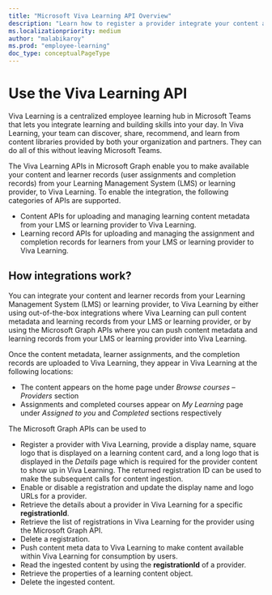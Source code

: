 ```yaml
---
title: "Microsoft Viva Learning API Overview"
description: "Learn how to register a provider integrate your content and learner records from your learning provider, to Viva Learning."
ms.localizationpriority: medium
author: "malabikaroy"
ms.prod: "employee-learning"
doc_type: conceptualPageType
---
```


# Use the Viva Learning API
Viva Learning is a centralized employee learning hub in Microsoft Teams that lets you integrate learning and building skills into your day. In Viva Learning, your team can discover, share, recommend, and learn from content libraries provided by both your organization and partners. They can do all of this without leaving Microsoft Teams.

The Viva Learning APIs in Microsoft Graph enable you to make available your content and learner records (user assignments and completion records) from your Learning Management System (LMS) or learning provider, to Viva Learning. To enable the integration, the following categories of APIs are supported.

- Content APIs for uploading and managing learning content metadata from your LMS or learning provider to Viva Learning.
- Learning record APIs for uploading and managing the assignment and completion records for learners from your LMS or learning provider to Viva Learning.  


## How integrations work?

You can integrate your content and learner records from your Learning Management System (LMS) or learning provider, to Viva Learning by either using out-of-the-box integrations where Viva Learning can pull content metadata and learning records from your LMS or learning provider, or by using the Microsoft Graph APIs where you can push content metadata and learning records from your LMS or learning provider into Viva Learning.

Once the content metadata, learner assignments, and the completion records are uploaded to Viva Learning, they appear in Viva Learning at the following locations:

- The content appears on the home page under *Browse courses* – *Providers* section
- Assignments and completed courses appear on *My Learning* page under *Assigned to you* and *Completed* sections respectively

The Microsoft Graph APIs can be used to  
- Register a provider with Viva Learning, provide a display name, square logo that is displayed on a learning content card, and a long logo that is displayed in the *Details* page which is required for the provider content to show up in Viva Learning. The returned registration ID can be used to make the subsequent calls for content ingestion.
- Enable or disable a registration and update the display name  and logo URLs  for a provider.  
- Retrieve the details about a provider in Viva Learning for a specific **registrationId**.  
- Retrieve the list of registrations in Viva Learning for the provider using the Microsoft Graph API.
- Delete a registration.
- Push content meta data to Viva Learning to make content available within Viva Learning for consumption by users.  
- Read the ingested content by using the **registrationId** of a provider.  
- Retrieve the properties of a learning content object.
- Delete the ingested content.
